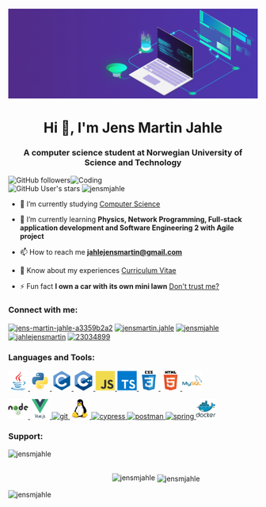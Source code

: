 [![MasterHead](assets/header_gif.gif)](https://github.com/dashboard)
<h1 align="center">Hi 👋, I'm Jens Martin Jahle</h1>
<h3 align="center">A computer science student at Norwegian University of Science and Technology</h3>

<img align="right" alt="Coding" width="378" src="https://www.hamyarit.com/wp-content/uploads/2019/02/programmers-1.gif-hamyarit.com-programmers-1.gif">

<p align="left">
  <img alt="GitHub followers" src="https://img.shields.io/github/followers/jensmjahle?style=plastic&color=green">
  <img alt="GitHub User's stars" src="https://img.shields.io/github/stars/jensmjahle?style=plastic&color=red">
  <img src="https://komarev.com/ghpvc/?username=jensmjahle&label=Profile%20views&color=0e75b6&style=flat" alt="jensmjahle" />
</p>

- 🔭 I’m currently studying [Computer Science](https://www.ntnu.no/studier/bidata)

- 🌱 I’m currently learning **Physics, Network Programming, Full-stack application development and Software Engineering 2 with Agile project**

- 📫 How to reach me **jahlejensmartin@gmail.com**

- 📄 Know about my experiences [Curriculum Vitae](fddsffds)

- ⚡ Fun fact **I own a car with its own mini lawn** [Don't trust me?](https://www.instagram.com/littlebigboxlife/)

<h3 align="left">Connect with me:</h3>
<p align="left">
<a href="https://linkedin.com/in/jens-martin-jahle-a3359b2a2" target="blank"><img align="center" src="https://raw.githubusercontent.com/rahuldkjain/github-profile-readme-generator/master/src/images/icons/Social/linked-in-alt.svg" alt="jens-martin-jahle-a3359b2a2" height="30" width="40" /></a>
<a href="https://fb.com/jensmartin.jahle" target="blank"><img align="center" src="https://raw.githubusercontent.com/rahuldkjain/github-profile-readme-generator/master/src/images/icons/Social/facebook.svg" alt="jensmartin.jahle" height="30" width="40" /></a>
<a href="https://instagram.com/jensmjahle" target="blank"><img align="center" src="https://raw.githubusercontent.com/rahuldkjain/github-profile-readme-generator/master/src/images/icons/Social/instagram.svg" alt="jensmjahle" height="30" width="40" /></a>
<a href="https://www.hackerrank.com/jahlejensmartin" target="blank"><img align="center" src="https://raw.githubusercontent.com/rahuldkjain/github-profile-readme-generator/master/src/images/icons/Social/hackerrank.svg" alt="jahlejensmartin" height="30" width="40" /></a>
<a href="https://stackoverflow.com/users/23034899" target="blank"><img align="center" src="https://raw.githubusercontent.com/rahuldkjain/github-profile-readme-generator/master/src/images/icons/Social/stack-overflow.svg" alt="23034899" height="30" width="40" /></a>
</p>

<h3 align="left">Languages and Tools:</h3>
<p align="left"> 
  <a href="https://www.java.com" target="_blank" rel="noreferrer"> <img src="https://raw.githubusercontent.com/devicons/devicon/master/icons/java/java-original.svg" alt="java" width="40" height="40"/> </a> 
  <a href="https://www.python.org" target="_blank" rel="noreferrer"> <img src="https://raw.githubusercontent.com/devicons/devicon/master/icons/python/python-original.svg" alt="python" width="40" height="40"/> </a>
  <a href="https://www.cprogramming.com/" target="_blank" rel="noreferrer"> <img src="https://raw.githubusercontent.com/devicons/devicon/master/icons/c/c-original.svg" alt="c" width="40" height="40"/> </a>
  <a href="https://www.w3schools.com/cpp/" target="_blank" rel="noreferrer"> <img src="https://raw.githubusercontent.com/devicons/devicon/master/icons/cplusplus/cplusplus-original.svg" alt="cplusplus" width="40" height="40"/> </a> 
  <a href="https://developer.mozilla.org/en-US/docs/Web/JavaScript" target="_blank" rel="noreferrer"> <img src="https://raw.githubusercontent.com/devicons/devicon/master/icons/javascript/javascript-original.svg" alt="javascript" width="40" height="40"/> </a>
  <a href="https://www.typescriptlang.org/" target="_blank" rel="noreferrer"> <img src="https://raw.githubusercontent.com/devicons/devicon/master/icons/typescript/typescript-original.svg" alt="typescript" width="40" height="40"/> </a> 
  <a href="https://www.w3schools.com/css/" target="_blank" rel="noreferrer"> <img src="https://raw.githubusercontent.com/devicons/devicon/master/icons/css3/css3-original-wordmark.svg" alt="css3" width="40" height="40"/> </a>
  <a href="https://www.w3.org/html/" target="_blank" rel="noreferrer"> <img src="https://raw.githubusercontent.com/devicons/devicon/master/icons/html5/html5-original-wordmark.svg" alt="html5" width="40" height="40"/> </a> 
  <a href="https://www.mysql.com/" target="_blank" rel="noreferrer"> <img src="https://raw.githubusercontent.com/devicons/devicon/master/icons/mysql/mysql-original-wordmark.svg" alt="mysql" width="40" height="40"/> </a> 

  <a href="https://nodejs.org" target="_blank" rel="noreferrer"> <img src="https://raw.githubusercontent.com/devicons/devicon/master/icons/nodejs/nodejs-original-wordmark.svg" alt="nodejs" width="40" height="40"/> </a>
  <a href="https://vuejs.org/" target="_blank" rel="noreferrer"> <img src="https://raw.githubusercontent.com/devicons/devicon/master/icons/vuejs/vuejs-original-wordmark.svg" alt="vuejs" width="40" height="40"/> </a>
  <a href="https://git-scm.com/" target="_blank" rel="noreferrer"> <img src="https://www.vectorlogo.zone/logos/git-scm/git-scm-icon.svg" alt="git" width="40" height="40"/> </a> 
  <a href="https://www.linux.org/" target="_blank" rel="noreferrer"> <img src="https://raw.githubusercontent.com/devicons/devicon/master/icons/linux/linux-original.svg" alt="linux" width="40" height="40"/> </a> 
  <a href="https://www.cypress.io" target="_blank" rel="noreferrer"> <img src="https://raw.githubusercontent.com/simple-icons/simple-icons/6e46ec1fc23b60c8fd0d2f2ff46db82e16dbd75f/icons/cypress.svg" alt="cypress" width="40" height="40"/> </a> 
  <a href="https://postman.com" target="_blank" rel="noreferrer"> <img src="https://www.vectorlogo.zone/logos/getpostman/getpostman-icon.svg" alt="postman" width="40" height="40"/> </a> 
  <a href="https://spring.io/" target="_blank" rel="noreferrer"> <img src="https://www.vectorlogo.zone/logos/springio/springio-icon.svg" alt="spring" width="40" height="40"/> </a>
  <a href="https://www.docker.com/" target="_blank" rel="noreferrer"> <img src="https://raw.githubusercontent.com/devicons/devicon/master/icons/docker/docker-original-wordmark.svg" alt="docker" width="40" height="40"/> </a>  

</p>

<h3 align="left">Support:</h3>
<p><a href="https://www.buymeacoffee.com/jensmjahle"> <img align="left" src="https://cdn.buymeacoffee.com/buttons/v2/default-yellow.png" height="50" width="210" alt="jensmjahle" /></a></p><br><br>
</p>



<p><img align="left" src="https://github-readme-stats.vercel.app/api/top-langs?username=jensmjahle&show_icons=true&locale=en&layout=compact" alt="jensmjahle" /></p>

<p>&nbsp;<img align="center" src="https://github-readme-stats.vercel.app/api?username=jensmjahle&show_icons=true&locale=en" alt="jensmjahle" /></p>

<p><img align="center" src="https://github-readme-streak-stats.herokuapp.com/?user=jensmjahle&" alt="jensmjahle" /></p>

